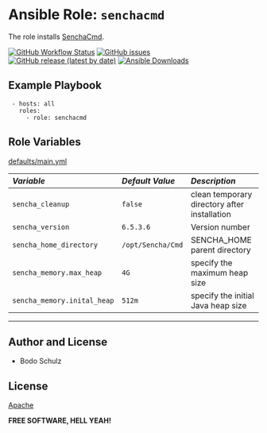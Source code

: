 
# Ansible Role:  `senchacmd` 

The role installs [SenchaCmd](https://www.sencha.com/products/sencha-cmd/).


[![GitHub Workflow Status](https://img.shields.io/github/actions/workflow/status/bodsch/ansible-senchacmd/main.yml?branch=main)][ci]
[![GitHub issues](https://img.shields.io/github/issues/bodsch/ansible-senchacmd)][issues]
[![GitHub release (latest by date)](https://img.shields.io/github/v/release/bodsch/ansible-senchacmd)][releases]
[![Ansible Downloads](https://img.shields.io/ansible/role/d/bodsch/senchacmd?logo=ansible)][galaxy]

[ci]: https://github.com/bodsch/ansible-senchacmd/actions
[issues]: https://github.com/bodsch/ansible-senchacmd/issues?q=is%3Aopen+is%3Aissue
[releases]: https://github.com/bodsch/ansible-senchacmd/releases
[galaxy]: https://galaxy.ansible.com/ui/standalone/roles/bodsch/senchacmd/


## Example Playbook

```
 - hosts: all
   roles:
     - role: senchacmd
```

## Role Variables

[defaults/main.yml](defaults/main.yml)

| *Variable*                  | *Default Value*   | *Description* |
| :---                        | :---              | :--- |
| `sencha_cleanup`            | `false`           | clean temporary directory after installation  |
| `sencha_version`            | `6.5.3.6`         | Version number |
| `sencha_home_directory`     | `/opt/Sencha/Cmd` | SENCHA_HOME parent directory |
| `sencha_memory.max_heap`    | `4G`              | specify the maximum heap size |
| `sencha_memory.inital_heap` | `512m`            | specify the initial Java heap size |



----

## Author and License

- Bodo Schulz

## License

[Apache](LICENSE)

**FREE SOFTWARE, HELL YEAH!**
